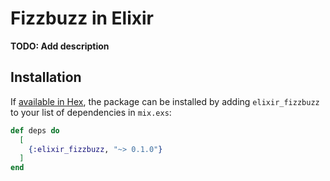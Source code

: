 # Fizzbuzz in Elixir

**TODO: Add description**

## Installation

If [available in Hex](https://hex.pm/docs/publish), the package can be installed
by adding `elixir_fizzbuzz` to your list of dependencies in `mix.exs`:

```elixir
def deps do
  [
    {:elixir_fizzbuzz, "~> 0.1.0"}
  ]
end
```
